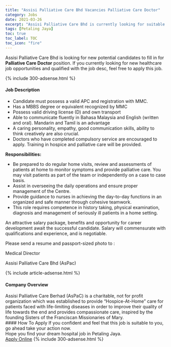 ```yaml
---
title: "Assisi Palliative Care Bhd Vacancies Palliative Care Doctor" 
category: Jobs 
date: 2021-03-26 
excerpt: "Assisi Palliative Care Bhd is currently looking for suitable person to fill in the Palliative Care Doctor which positioned at Petaling Jaya" 
tags: [Petaling Jaya] 
toc: true 
toc_label: TOC 
toc_icon: "fire" 
--- 
```


<p>Assisi Palliative Care Bhd is looking for new potential candidates to fill in for <b>Palliative Care Doctor</b> position. If you currently looking for new healthcare job opportunities and qualified with the job desc, feel free to apply this job.
</p>{% include 300-adsense.html %} 
<div><div><h4>Job Description</h4></div><div><div><span><div><ul><li>Candidate must possess a valid APC and registration with MMC.</li><li>Has a MBBS degree or equivalent recognized by MMC</li><li>Possess valid driving license (D) and own transport</li><li>Able to communicate fluently in Bahasa Malaysia and English (written and oral). Mandarin and Tamil is an advantage</li><li>A caring&#160;personality, empathy, good communication skills, ability to think creatively are also crucial.</li><li>Doctors who have completed compulsory service are encouraged to apply. Training in hospice and palliative care will be provided.</li></ul><p><strong>Responsibilities:</strong></p><ul><li>Be prepared to do regular home visits, review and assessments of patients at home to monitor symptoms and provide palliative care. You may visit patients as part of the team or independently on a case to case basis.</li><li>Assist in overseeing the daily operations and ensure proper management of the Centre.</li><li>Provide guidance to nurses in achieving the day-to-day functions in an organized and safe manner through cohesive teamwork.</li><li>This role requires competence in history taking, physical examination, diagnosis and management of seriously ill patients in a home setting.</li></ul><p>An attractive salary package, benefits and opportunity for career development await the successful candidate. Salary will commensurate with qualifications and experience, and is negotiable.</p><p>Please send a resume and passport-sized photo to :</p><p>Medical Director</p><p>Assisi Palliative Care Bhd (AsPac)</p></div></span></div></div></div> 
{% include article-adsense.html %} 
<div><div><h4>Company Overview</h4></div><div><div><span><div><div>
<div>Assisi Palliative Care Berhad (AsPaC) is a charitable, not for profit organization which was established to provide &#8220;Hospice-At-Home&#8221; care for patients faced with life-limiting diseases in order to improve their quality of life towards the end and provides compassionate care, inspired by the founding Sisters of the Franciscan Missionaries of Mary.</div>
</div></div></span></div></div></div> 
#### How To Apply 
If you confident and feel that this job is suitable to you, go ahead take your action now. <br/> 
Hope you find your dream hospital job in Petaling Jaya. <br/> 
<a href="https://www.jobstreet.com.my/en/job/palliative-care-doctor-4515196?jobId=jobstreet-my-job-4515196" class="btn btn--warning" target="_blank" rel="nofollow noopenner">Apply Online</a> 
{% include 300-adsense.html %} 